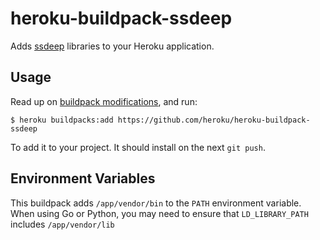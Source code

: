 # heroku-buildpack-ssdeep

Adds [ssdeep](http://ssdeep.sourceforge.net/) libraries to your Heroku application.

## Usage

Read up on [buildpack modifications](https://devcenter.heroku.com/articles/buildpacks#buildpack-modifications), and run:

```
$ heroku buildpacks:add https://github.com/heroku/heroku-buildpack-ssdeep
```

To add it to your project. It should install on the next `git push`.

## Environment Variables

This buildpack adds `/app/vendor/bin` to the `PATH` environment variable. When using Go or Python, you may need to ensure that `LD_LIBRARY_PATH` includes `/app/vendor/lib`
